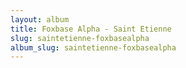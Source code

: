 ```yaml
---
layout: album
title: Foxbase Alpha - Saint Etienne
slug: saintetienne-foxbasealpha
album_slug: saintetienne-foxbasealpha
---
```

